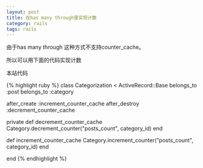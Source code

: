 ```yaml
---
layout: post
title: 在has many through里实现计数
category: rails
tags: rails
---
```

由于has many  through 这种方式不支持counter_cache。

所以可以用下面的代码实现计数

本站代码

{% highlight ruby %}
class Categorization < ActiveRecord::Base
  belongs_to :post
  belongs_to :category

  after_create  :increment_counter_cache
  after_destroy :decrement_counter_cache

  private
  def decrement_counter_cache
    Category.decrement_counter("posts_count", category_id)
  end

  def increment_counter_cache
    Category.increment_counter("posts_count", category_id)
  end

end
{% endhighlight %}